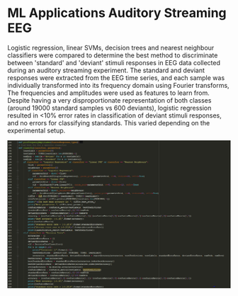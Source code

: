 # ML Applications Auditory Streaming EEG

Logistic regression, linear SVMs, decision trees and nearest neighbour classifiers were compared to determine the best method to discriminate between 'standard' and 'deviant' stimuli responses in EEG data collected during an auditory streaming experiment. The standard and deviant responses were extracted from the EEG time series, and each sample was individually transformed into its frequency domain using Fourier transforms, The frequencies and amplitudes were used as features to learn from. Despite having a very disproportionate representation of both classes (around 19000 standard samples vs 600 deviants), logistic regression resulted in <10% error rates in classification of deviant stimuli responses, and no errors for classifying standards. This varied depending on the experimental setup.

![Multiple classifiers were tested on the data](images/mmn_classify.PNG?raw=true "Classifier method")
